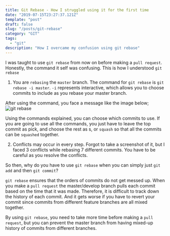 ```yaml
---
title: Git Rebase - How I struggled using it for the first time
date: "2019-07-15T23:27:37.121Z"
template: "post"
draft: false
slug: "/posts/git-rebase"
category: "GIT"
tags:
  - "git"
description: "How I overcame my confusion using git rebase"
---
```


I was taught to use `git rebase` from now on before making a `pull request`. Honestly, the command it self was confusing. This is how I understood `git rebase`

1. You are `rebasing` the `master` branch.
   The command for `git rebase` is `git rebase -i master`. `-i` represents interactive, which allows you to choose commits to include as you rebase your master branch.

After using the command, you face a message like the image below;
![git rebase](https://scontent-gmp1-1.xx.fbcdn.net/v/t1.0-9/67501828_10219354644757759_6212543380459618304_o.jpg?_nc_cat=110&_nc_oc=AQkU3NMI1N-Dt3nhhMx3X3hjcBTPU36dROO_QyGiD2i3tsOx4NjDBAiA8LESjLeZ-Lo&_nc_ht=scontent-gmp1-1.xx&oh=b3b11394c762f66891a3e793624a49ab&oe=5DC07CD2)

Using the commands explained, you can choose which commits to use. If you are going to use all the commands, you just have to leave the top commit as pick, and choose the rest as s, or `squash` so that all the commits can be `squashed` together.

2. Conflicts may occur in every step.
   Forgot to take a screenshot of it, but I faced 3 conflicts while rebasing 7 different commits. You have to be careful as you resolve the conflicts.

So then, why do you have to use `git rebase` when you can simply just `git add` and then `git commit`?

`git rebase` ensures that the orders of commits do not get messed up. When you make a `pull request` the master/develop branch pulls each commit based on the time that it was made. Therefore, it is difficult to track down the history of each commit. And it gets worse if you have to revert your commit since commits from different feature branches are all mixed together.

By using `git rebase`, you need to take more time before making a `pull request`, but you can prevent the master branch from having mixed-up history of commits from different branches.

